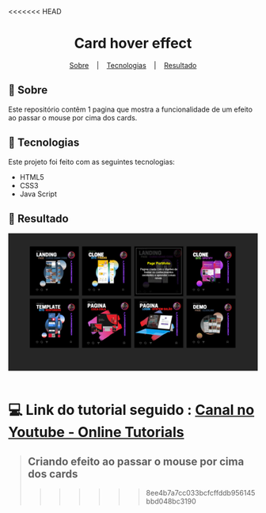 <<<<<<< HEAD
<h1 align="center">
  Card hover effect
</h1>

<p align="center">
  <a href="#open_book-sobre">Sobre</a>
  &nbsp;&nbsp;&nbsp;|&nbsp;&nbsp;&nbsp;
  <a href="#hammer-tecnologias">Tecnologias</a>
  &nbsp;&nbsp;&nbsp;|&nbsp;&nbsp;&nbsp;
  <a href="#rocket-resultado">Resultado</a>
</p>

## :open_book: Sobre
Este repositório contêm 1 pagina que mostra a funcionalidade de um efeito ao passar o mouse por cima dos cards.


## :hammer: Tecnologias
Este projeto foi feito com as seguintes tecnologias:
- HTML5
- CSS3
- Java Script

## :rocket: Resultado

<div align="center">
 <img src="SourceReadme/images/card_hover_effect.png">
</div>

</br>

:computer: Link do tutorial seguido : [Canal no Youtube - Online Tutorials](https://www.youtube.com/watch?v=ltxxNidblts)
=======
>## Criando efeito ao passar o mouse por cima dos cards
>>>>>>> 8ee4b7a7cc033bcfcffddb956145bbd048bc3190





